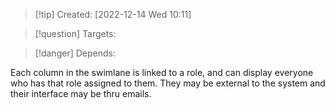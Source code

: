 
>[!tip] Created: [2022-12-14 Wed 10:11]

>[!question] Targets: 

>[!danger] Depends: 

Each column in the swimlane is linked to a role, and can display everyone who has that role assigned to them.  They may be external to the system and their interface may be thru emails.